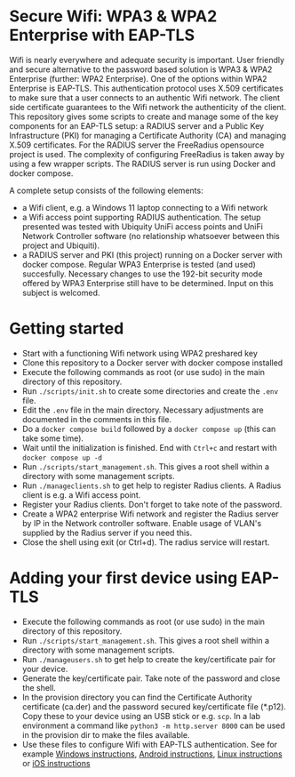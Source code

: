 # Secure Wifi: WPA3 & WPA2 Enterprise with EAP-TLS
Wifi is nearly everywhere and adequate security is important. User friendly and secure alternative to the password based solution is WPA3 & WPA2 Enterprise (further: WPA2 Enterprise). One of the options within WPA2 Enterprise is EAP-TLS. This authentication protocol uses X.509 certificates to make sure that a user connects to an authentic Wifi network. The client side certificate guarantees to the Wifi network the authenticity of the client. This repository gives some scripts to create and manage some of the key components for an EAP-TLS setup: a RADIUS server and a Public Key Infrastructure (PKI) for managing a Certificate Authority (CA) and managing X.509 certificates. For the RADIUS server the FreeRadius opensource project is used. The complexity of configuring FreeRadius is taken away by using a few wrapper scripts. The RADIUS server is run using Docker and docker compose.

A complete setup consists of the following elements:
- a Wifi client, e.g. a Windows 11 laptop connecting to a Wifi network
- a Wifi access point supporting RADIUS authentication. The setup presented was tested with Ubiquity UniFi access points and UniFi Network Controller software (no relationship whatsoever between this project and Ubiquiti).
- a RADIUS server and PKI (this project) running on a Docker server with docker compose. Regular WPA3 Enterprise is tested (and used) succesfully. Necessary changes to use the 192-bit security mode offered by WPA3 Enterprise still have to be determined. Input on this subject is welcomed.

# Getting started
- Start with a functioning Wifi network using WPA2 preshared key
- Clone this repository to a Docker server with docker compose installed
- Execute the following commands as root (or use sudo) in the main directory of this repository.
- Run `./scripts/init.sh` to create some directories and create the `.env` file.
- Edit the `.env` file in the main directory. Necessary adjustments are documented in the comments in this file.
- Do a `docker compose build` followed by a `docker compose up` (this can take some time).
- Wait until the initialization is finished. End with `Ctrl+c` and restart with `docker compose up -d`
- Run `./scripts/start_management.sh`. This gives a root shell within a directory with some management scripts.
- Run `./manageclients.sh` to get help to register Radius clients. A Radius client is e.g. a Wifi access point.
- Register your Radius clients. Don't forget to take note of the password.
- Create a WPA2 enterprise Wifi network and register the Radius server by IP in the Network controller software. Enable usage of VLAN's supplied by the Radius server if you need this.
- Close the shell using exit (or Ctrl+d).  The radius service will restart.

# Adding your first device using EAP-TLS 
- Execute the following commands as root (or use sudo) in the main directory of this repository.
- Run `./scripts/start_management.sh`. This gives a root shell within a directory with some management scripts.
- Run `./manageusers.sh` to get help to create the key/certificate pair for your device.
- Generate the key/certificate pair. Take note of the password and close the shell.
- In the provision directory you can find the Certificate Authority certificate (ca.der) and the password secured key/certificate file (*.p12). Copy these to your device using an USB stick or e.g. `scp`. In a lab environment a command like `python3 -m http.server 8000` can be used in the provision dir to make the files available.
- Use these files to configure Wifi with EAP-TLS authentication. See for example [Windows instructions](docs/windows.md), [Android instructions](docs/android.md), [Linux instructions](docs/linux.md) or [iOS instructions](docs/ios.md)
